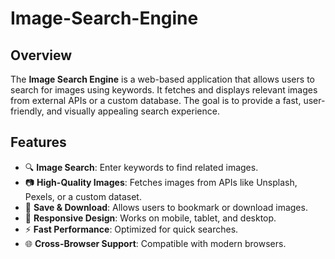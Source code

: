 # Image-Search-Engine

## Overview
The **Image Search Engine** is a web-based application that allows users to search for images using keywords. It fetches and displays relevant images from external APIs or a custom database. The goal is to provide a fast, user-friendly, and visually appealing search experience.

## Features
- 🔍 **Image Search**: Enter keywords to find related images.
- 📷 **High-Quality Images**: Fetches images from APIs like Unsplash, Pexels, or a custom dataset.
- 📌 **Save & Download**: Allows users to bookmark or download images.
- 📱 **Responsive Design**: Works on mobile, tablet, and desktop.
- ⚡ **Fast Performance**: Optimized for quick searches.
- 🌐 **Cross-Browser Support**: Compatible with modern browsers.
